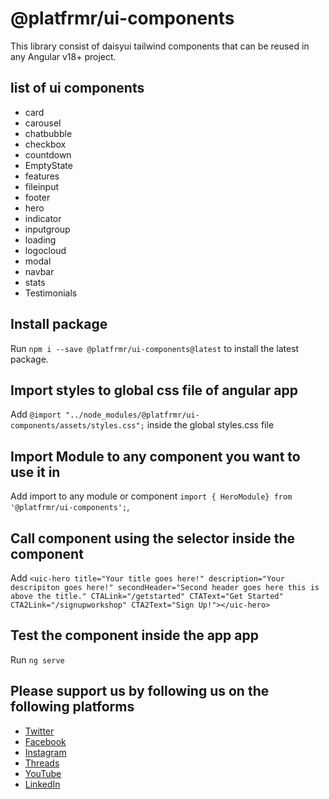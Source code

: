 # @platfrmr/ui-components

This library consist of daisyui tailwind components that can be reused in any Angular v18+ project.

## list of ui components

- card
- carousel
- chatbubble
- checkbox
- countdown
- EmptyState
- features
- fileinput
- footer
- hero
- indicator
- inputgroup
- loading
- logocloud
- modal
- navbar
- stats
- Testimonials

## Install package

Run `npm i --save @platfrmr/ui-components@latest` to install the latest package.

## Import styles to global css file of angular app

Add `@import "../node_modules/@platfrmr/ui-components/assets/styles.css";` inside the global styles.css file

## Import Module to any component you want to use it in

Add import to any module or component `import { HeroModule} from '@platfrmr/ui-components';`,

## Call component using the selector inside the component

Add `<uic-hero title="Your title goes here!" description="Your descripiton goes here!" secondHeader="Second header goes here this is above the title." CTALink="/getstarted" CTAText="Get Started" CTA2Link="/signupworkshop" CTA2Text="Sign Up!"></uic-hero>`

## Test the component inside the app app

Run `ng serve`

## Please support us by following us on the following platforms

- [Twitter](https://twitter.com/platfrmrcarl)
- [Facebook](https://www.facebook.com/platfrmr)
- [Instagram](https://www.instagram.com/platfrmrcarl)
- [Threads](https://www.threads.net/platfrmrcarl)
- [YouTube](https://www.youtube.com/platfrmr)
- [LinkedIn](https://www.linkedin.com/in/platfrmrcarl)
